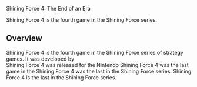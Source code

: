 Shining Force 4: The End of an Era

Shining Force 4 is the fourth game in the Shining Force series.  
  

## Overview

Shining Force 4 is the fourth game in the Shining Force series of strategy games. It was developed by                                                                                                                                                                                                                                                                                        
    Shining Force 4 was released for the Nintendo                                              Shining Force 4 was the last game in the                                    Shining Force 4 was the last in the              Shining Force series.        Shining Force 4 is the last in the              Shining Force series.